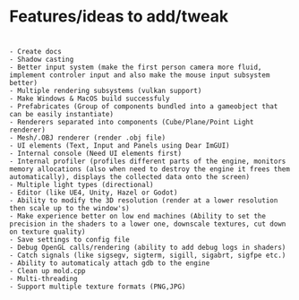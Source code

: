 # Features/ideas to add/tweak
#
    - Create docs
    - Shadow casting
    - Better input system (make the first person camera more fluid, implement controler input and also make the mouse input subsystem better)
    - Multiple rendering subsystems (vulkan support)
    - Make Windows & MacOS build successfuly
    - Prefabricates (Group of components bundled into a gameobject that can be easily instantiate)
    - Renderers separated into components (Cube/Plane/Point Light renderer)
    - Mesh/.OBJ renderer (render .obj file)
    - UI elements (Text, Input and Panels using Dear ImGUI)
    - Internal console (Need UI elements first)
    - Internal profiler (profiles different parts of the engine, monitors memory allocations (also when need to destroy the engine it frees them automatically), displays the collected data onto the screen)
    - Multiple light types (directional)
    - Editor (like UE4, Unity, Hazel or Godot)
    - Ability to modify the 3D resolution (render at a lower resolution then scale up to the window's)
    - Make experience better on low end machines (Ability to set the precision in the shaders to a lower one, downscale textures, cut down on texture quality)
    - Save settings to config file
    - Debug OpenGL calls/rendering (ability to add debug logs in shaders)
    - Catch signals (like sigsegv, sigterm, sigill, sigabrt, sigfpe etc.)
    - Ability to automaticaly attach gdb to the engine
    - Clean up mold.cpp
    - Multi-threading
    - Support multiple texture formats (PNG,JPG)